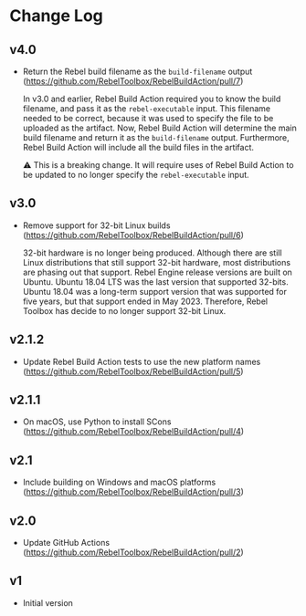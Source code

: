 # Change Log

## v4.0

  - Return the Rebel build filename as the `build-filename` output (https://github.com/RebelToolbox/RebelBuildAction/pull/7)

    In v3.0 and earlier, Rebel Build Action required you to know the build filename, and pass it as the `rebel-executable` input.
    This filename needed to be correct, because it was used to specify the file to be uploaded as the artifact.
    Now, Rebel Build Action will determine the main build filename and return it as the `build-filename` output.
    Furthermore, Rebel Build Action will include all the build files in the artifact.

    ⚠️ This is a breaking change.
    It will require uses of Rebel Build Action to be updated to no longer specify the `rebel-executable` input.

## v3.0

  - Remove support for 32-bit Linux builds (https://github.com/RebelToolbox/RebelBuildAction/pull/6)

    32-bit hardware is no longer being produced.
    Although there are still Linux distributions that still support 32-bit hardware, most distributions are phasing out that support.
    Rebel Engine release versions are built on Ubuntu.
    Ubuntu 18.04 LTS was the last version that supported 32-bits.
    Ubuntu 18.04 was a long-term support version that was supported for five years, but that support ended in May 2023.
    Therefore, Rebel Toolbox has decide to no longer support 32-bit Linux.

## v2.1.2

  - Update Rebel Build Action tests to use the new platform names (https://github.com/RebelToolbox/RebelBuildAction/pull/5)

## v2.1.1

  - On macOS, use Python to install SCons (https://github.com/RebelToolbox/RebelBuildAction/pull/4)

## v2.1

  - Include building on Windows and macOS platforms (https://github.com/RebelToolbox/RebelBuildAction/pull/3)

## v2.0

  - Update GitHub Actions (https://github.com/RebelToolbox/RebelBuildAction/pull/2)

## v1

  - Initial version
